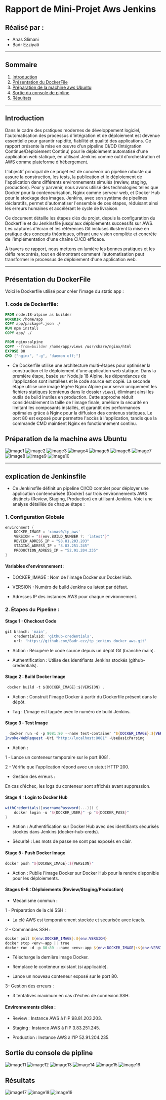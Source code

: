 # Rapport de Mini-Projet Aws Jenkins

## Réalisé par :
- Anas Slimani
- Badr Ezziyati

---

## Sommaire
1. [Introduction](#introduction)
2. [Présentation du DockerFile](#présentation-du-dockerfile)
3. [Préparation de la machine aws Ubuntu](#préparation-de-la-machine-aws-ubuntu)
4. [Sortie du console de pipline](#sortie-du-console-de-pipline)
5. [Résultats](#résultats)

---

## Introduction

Dans le cadre des pratiques modernes de développement logiciel, l'automatisation des processus d'intégration et de déploiement est devenue essentielle pour garantir rapidité, fiabilité et qualité des applications. Ce rapport présente la mise en œuvre d'un pipeline CI/CD (Intégration Continue/Déploiement Continu) pour le déploiement automatisé d'une application web statique, en utilisant Jenkins comme outil d'orchestration et AWS comme plateforme d'hébergement.

L'objectif principal de ce projet est de concevoir un pipeline robuste qui assure la construction, les tests, la publication et le déploiement de l'application dans différents environnements simulés (review, staging, production). Pour y parvenir, nous avons utilisé des technologies telles que Docker pour la conteneurisation, Nginx comme serveur web, et Docker Hub pour le stockage des images. Jenkins, avec son système de pipelines déclaratifs, permet d'automatiser l'ensemble de ces étapes, réduisant ainsi les erreurs humaines et accélérant le cycle de livraison.

Ce document détaille les étapes clés du projet, depuis la configuration du Dockerfile et du Jenkinsfile jusqu'aux déploiements successifs sur AWS. Les captures d'écran et les références Git incluses illustrent la mise en pratique des concepts théoriques, offrant une vision complète et concrète de l'implémentation d'une chaîne CI/CD efficace.

À travers ce rapport, nous mettons en lumière les bonnes pratiques et les défis rencontrés, tout en démontrant comment l'automatisation peut transformer le processus de déploiement d'une application web.

---

## Présentation du DockerFile

Voici le Dockerfile utilisé pour créer l'image du static app  :

### 1. code de Dockerfile:

```dockerfile
FROM node:18-alpine as builder
WORKDIR /home/app
COPY app/package*.json ./
RUN npm install
COPY app/ ./

FROM nginx:alpine
COPY --from=builder /home/app/views /usr/share/nginx/html
EXPOSE 80
CMD ["nginx", "-g", "daemon off;"] 
```

* Ce Dockerfile utilise une architecture multi-étapes pour optimiser la construction et le déploiement d'une application web statique. Dans la première étape, basée sur Node.js 18 Alpine, les dépendances de l'application sont installées et le code source est copié. La seconde étape utilise une image légère Nginx Alpine pour servir uniquement les fichiers statiques (contenus dans le dossier `views`), éliminant ainsi les outils de build inutiles en production. Cette approche réduit considérablement la taille de l'image finale, améliore la sécurité en limitant les composants installés, et garantit des performances optimales grâce à Nginx pour la diffusion des contenus statiques. Le port 80 est exposé pour permettre l'accès à l'application, tandis que la commande CMD maintient Nginx en fonctionnement continu.



## Préparation de la machine aws Ubuntu

![image1](./screens/image1.jpg)
![image2](./screens/image2.jpg)
![image3](./screens/image3.jpg)
![image4](./screens/image4.jpg)
![image5](./screens/image5.jpg)
![image6](./screens/image6.jpg)
![image7](./screens/image7.jpg)
![image8](./screens/image8.jpg)
![image9](./screens/image9.jpg)
![image10](./screens/image10.jpg)

---



## explication de Jenkinsfile

* Ce Jenkinsfile définit un pipeline CI/CD complet pour déployer une application conteneurisée (Docker) sur trois environnements AWS distincts (Review, Staging, Production) en utilisant Jenkins. Voici une analyse détaillée de chaque étape :

### 1. Configuration Globale

```groovy
environment {
    DOCKER_IMAGE = 'xanas0/tp_aws'
    VERSION = "${env.BUILD_NUMBER ?: 'latest'}"
    REVIEW_ADRESS_IP = "98.81.203.203"
    STAGING_ADRESS_IP = "3.83.251.245"
    PRODUCTION_ADRESS_IP = "52.91.204.235"
}
```
#### Variables d'environnement :


* DOCKER_IMAGE : Nom de l'image Docker sur Docker Hub.

* VERSION : Numéro de build Jenkins ou latest par défaut.

* Adresses IP des instances AWS pour chaque environnement.

### 2. Étapes du Pipeline : 

#### Stage 1 : Checkout Code

```groovy
git branch: 'main', 
    credentialsId: 'github-credentials', 
    url: 'https://github.com/Badr-ezz/tp_jenkins_docker_aws.git'
```

 * Action : Récupère le code source depuis un dépôt Git (branche main).

* Authentification : Utilise des identifiants Jenkins stockés (github-credentials).


#### Stage 2 : Build Docker Image

```groovy 
 docker build -t ${DOCKER_IMAGE}:${VERSION} . 
```

* Action : Construit l'image Docker à partir du Dockerfile présent dans le dépôt.

* Tag : L'image est taguée avec le numéro de build Jenkins.



#### Stage 3 : Test Image


```powershell
  docker run -d -p 8081:80 --name test-container "${DOCKER_IMAGE}:${VERSION}"
Invoke-WebRequest -Uri "http://localhost:8081" -UseBasicParsing
```


* Action :

1 - Lance un conteneur temporaire sur le port 8081.

2 - Vérifie que l'application répond avec un statut HTTP 200.

* Gestion des erreurs :

En cas d'échec, les logs du conteneur sont affichés avant suppression.

#### Stage 4 : Login to Docker Hub

```groovy
withCredentials([usernamePassword(...)]) {
    docker login -u "${DOCKER_USER}" -p "${DOCKER_PASS}"
}
```  
* Action : Authentification sur Docker Hub avec des identifiants sécurisés stockés dans Jenkins (docker-hub-creds).

* Sécurité : Les mots de passe ne sont pas exposés en clair.

#### Stage 5 : Push Docker Image

```groovy
docker push "${DOCKER_IMAGE}:${VERSION}"
```
* Action : Publie l'image Docker sur Docker Hub pour la rendre disponible pour les déploiements.

#### Stages 6-8 : Déploiements (Review/Staging/Production)

* Mécanisme commun :

1 - Préparation de la clé SSH :

 * La clé AWS est temporairement stockée et sécurisée avec icacls.

2 - Commandes SSH :

```powershell
docker pull ${env:DOCKER_IMAGE}:${env:VERSION}
docker stop <env>-app || true
docker run -d -p 80:80 --name <env>-app ${env:DOCKER_IMAGE}:${env:VERSION}
```

* Télécharge la dernière image Docker.

*  Remplace le conteneur existant (si applicable).

* Lance un nouveau conteneur exposé sur le port 80.

3- Gestion des erreurs :

* 3 tentatives maximum en cas d'échec de connexion SSH.

#### Environnements cibles :

* Review : Instance AWS à l'IP 98.81.203.203.

* Staging : Instance AWS à l'IP 3.83.251.245.

* Production : Instance AWS à l'IP 52.91.204.235.

## Sortie du console de pipline

![image11](./screens/image11.jpg)
![image12](./screens/image12.jpg)
![image13](./screens/image13.jpg)
![image14](./screens/image14.jpg)
![image15](./screens/image15.jpg)
![image16](./screens/image16.jpg)

## Résultats
![image17](./screens/image17.jpg)
![image18](./screens/image18.jpg)
![image19](./screens/image19.jpg)

